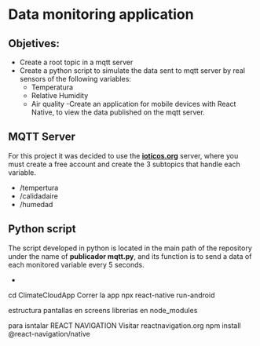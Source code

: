 # Data monitoring application
## Objetives:
- Create a root topic in a mqtt server
- Create a python script to simulate the data sent to mqtt server by real sensors of the following variables:
    - Temperatura
    - Relative Humidity
    - Air quality
-Create an application for mobile devices with React Native, to view the data published on the mqtt server.

## MQTT Server


For this project it was decided to use the [**ioticos.org**](ioticos.org) server, where you must create a free account and create the 3 subtopics that handle each variable.
- /tempertura
- /calidadaire
- /humedad

## Python script

The script developed in python is located in the main path of the repository under the name of **publicador mqtt.py**, and its function is to send a data of each monitored variable every 5 seconds.


*



cd ClimateCloudApp
Correr la app
npx react-native run-android



estructura
pantallas en screens
librerias en node_modules

para isntalar REACT NAVIGATION
Visitar reactnavigation.org
    npm install @react-navigation/native
    
